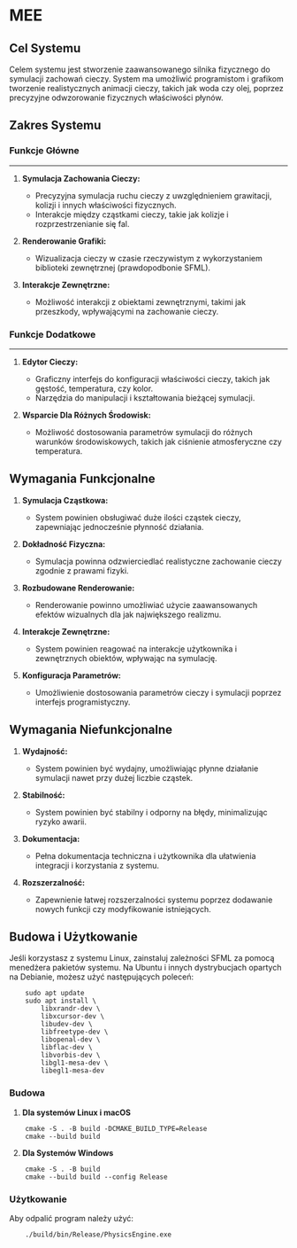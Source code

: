 # MEE
## Cel Systemu
Celem systemu jest stworzenie zaawansowanego silnika fizycznego do symulacji zachowań cieczy. System ma umożliwić programistom i grafikom tworzenie realistycznych animacji cieczy, takich jak woda czy olej, poprzez precyzyjne odwzorowanie fizycznych właściwości płynów.

## Zakres Systemu
### Funkcje Główne
---
1. **Symulacja Zachowania Cieczy:**
	- Precyzyjna symulacja ruchu cieczy z uwzględnieniem grawitacji, kolizji i innych właściwości fizycznych.
	- Interakcje między cząstkami cieczy, takie jak kolizje i rozprzestrzenianie się fal.

2. **Renderowanie Grafiki:**
	- Wizualizacja cieczy w czasie rzeczywistym z wykorzystaniem biblioteki zewnętrznej (prawdopodbonie SFML).

3. **Interakcje Zewnętrzne:**
	- Możliwość interakcji z obiektami zewnętrznymi, takimi jak przeszkody, wpływającymi na zachowanie cieczy.

### Funkcje Dodatkowe
---
1. **Edytor Cieczy:**
	- Graficzny interfejs do konfiguracji właściwości cieczy, takich jak gęstość, temperatura, czy kolor.
	- Narzędzia do manipulacji i kształtowania bieżącej symulacji.

2. **Wsparcie Dla Różnych Środowisk:**
	- Możliwość dostosowania parametrów symulacji do różnych warunków środowiskowych, takich jak ciśnienie atmosferyczne czy temperatura.

## Wymagania Funkcjonalne
1. **Symulacja Cząstkowa:**
	- System powinien obsługiwać duże ilości cząstek cieczy, zapewniając jednocześnie płynność działania.

2. **Dokładność Fizyczna:**
	- Symulacja powinna odzwierciedlać realistyczne zachowanie cieczy zgodnie z prawami fizyki.

3. **Rozbudowane Renderowanie:**
	- Renderowanie powinno umożliwiać użycie zaawansowanych efektów wizualnych dla jak największego realizmu.

4. **Interakcje Zewnętrzne:**
	- System powinien reagować na interakcje użytkownika i zewnętrznych obiektów, wpływając na symulację.

5. **Konfiguracja Parametrów:**
	- Umożliwienie dostosowania parametrów cieczy i symulacji poprzez interfejs programistyczny.

## Wymagania Niefunkcjonalne
1. **Wydajność:**
	- System powinien być wydajny, umożliwiając płynne działanie symulacji nawet przy dużej liczbie cząstek.

2. **Stabilność:**
	- System powinien być stabilny i odporny na błędy, minimalizując ryzyko awarii.

3. **Dokumentacja:**
	- Pełna dokumentacja techniczna i użytkownika dla ułatwienia integracji i korzystania z systemu.

5. **Rozszerzalność:**
	- Zapewnienie łatwej rozszerzalności systemu poprzez dodawanie nowych funkcji czy modyfikowanie istniejących.

## Budowa i Użytkowanie

Jeśli korzystasz z systemu Linux, zainstaluj zależności SFML za pomocą menedżera pakietów systemu. Na Ubuntu i innych dystrybucjach opartych na Debianie, możesz użyć następujących poleceń:
```
	sudo apt update
	sudo apt install \
		libxrandr-dev \
		libxcursor-dev \
		libudev-dev \
		libfreetype-dev \
		libopenal-dev \
		libflac-dev \
		libvorbis-dev \
		libgl1-mesa-dev \
		libegl1-mesa-dev
```

### Budowa
1. **Dla systemów Linux i macOS**
```
	cmake -S . -B build -DCMAKE_BUILD_TYPE=Release
	cmake --build build
```
2. **Dla Systemów Windows**
```
	cmake -S . -B build
	cmake --build build --config Release
```

### Użytkowanie
Aby odpalić program należy użyć:
```
	./build/bin/Release/PhysicsEngine.exe
```